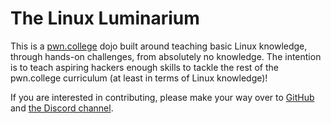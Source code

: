 # The Linux Luminarium

This is a [pwn.college](https://pwn.college) dojo built around teaching basic Linux knowledge, through hands-on challenges, from absolutely no knowledge.
The intention is to teach aspiring hackers enough skills to tackle the rest of the pwn.college curriculum (at least in terms of Linux knowledge)!

If you are interested in contributing, please make your way over to [GitHub](https://github.com/pwncollege/linux-luminarium) and [the Discord channel](https://discord.com/channels/750635557666816031/1200855675039928450).
